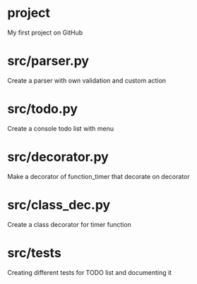 # project
My first project on GitHub
# src/parser.py
Create a parser with own validation and custom action
# src/todo.py
Create a console todo list with menu
# src/decorator.py
Make a decorator of function_timer that decorate on decorator
# src/class_dec.py
Create a class decorator for timer function
# src/tests
Creating different tests for TODO list and documenting it